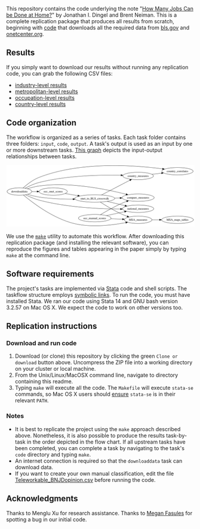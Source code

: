 This repository contains the code underlying the note "[How Many Jobs Can be Done at Home?](DingelNeiman-workathome.pdf)" by Jonathan I. Dingel and Brent Neiman.
This is a complete replication package that produces all results from scratch,
beginning with [code](downloaddata/code/Makefile) that downloads all the required data from [bls.gov](https://www.bls.gov/) and [onetcenter.org](https://www.onetcenter.org/).


## Results

If you simply want to download our results without running any replication code, you can grab the following CSV files:
- [industry-level results](national_measures/output/NAICS_workfromhome.csv)
- [metropolitan-level results](MSA_measures/output/MSA_workfromhome.csv)
- [occupation-level results](occ_onet_scores/output/occupations_workathome.csv)
- [country-level results](country_correlates/output/country_workathome.csv)

## Code organization

The workflow is organized as a series of tasks.
Each task folder contains three folders: `input`, `code`, `output`.
A task's output is used as an input by one or more downstream tasks.
[This graph](symlink_graph/output/task_flow.png) depicts the input-output relationships between tasks.

![task-flow graph](symlink_graph/output/task_flow.png)

We use the [`make`](http://swcarpentry.github.io/make-novice/) utility to automate this workflow.
After downloading this replication package (and installing the relevant software), you can reproduce the figures and tables appearing in the paper simply by typing `make` at the command line.

## Software requirements
The project's tasks are implemented via [Stata](http://www.stata.com) code and shell scripts.
The taskflow structure employs [symbolic links](https://en.wikipedia.org/wiki/Symbolic_link).
To run the code, you must have installed Stata.
We ran our code using Stata 14 and GNU bash version 3.2.57 on Mac OS X.
We expect the code to work on other versions too.

## Replication instructions

### Download and run code


1. Download (or clone) this repository by clicking the green `Clone or download` button above.
Uncompress the ZIP file into a working directory on your cluster or local machine.
2. From the Unix/Linux/MacOSX command line, navigate to directory containing this readme.
3. Typing `make` will execute all the code. The `Makefile` will execute `stata-se` commands, so Mac OS X users should [ensure](https://www.stata.com/support/faqs/mac/advanced-topics/) `stata-se` is in their relevant `PATH`.

### Notes
- It is best to replicate the project using the `make` approach described above.
Nonetheless, it is also possible to produce the results task-by-task in the order depicted in the flow chart.
If all upstream tasks have been completed, you can complete a task by navigating to the task's `code` directory and typing `make`.
- An internet connection is required so that the `downloaddata` task can download data.
- If you want to create your own manual classification, edit the file [Teleworkable_BNJDopinion.csv](occ_manual_scores/input/Teleworkable_BNJDopinion.csv) before running the code.

## Acknowledgments

Thanks to Menglu Xu for research assistance.
Thanks to [Megan Fasules](https://github.com/mfasules) for spotting a bug in our initial code.
